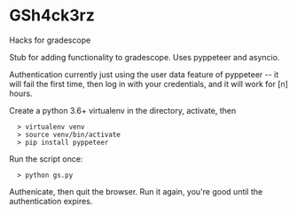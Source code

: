 # GSh4ck3rz
Hacks for gradescope

Stub for adding functionality to gradescope. Uses pyppeteer and asyncio. 

Authentication currently just using the user data feature of pyppeteer -- it will fail the first time, then log in with your credentials, and it will work for [n] hours.

Create a python 3.6+ virtualenv in the directory, activate, then 

```
  > virtualenv venv
  > source venv/bin/activate
  > pip install pyppeteer
```

Run the script once:

```
  > python gs.py
```

Authenicate, then quit the browser. Run it again, you're good until the authentication expires.


